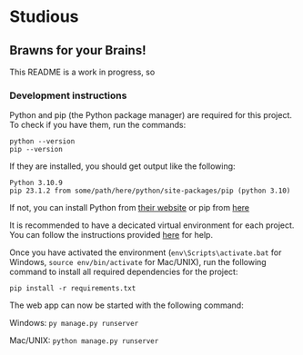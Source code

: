 # Studious

## Brawns for your Brains!

This README is a work in progress, so 

### Development instructions

Python and pip (the Python package manager) are required for this project. To check if you have them,
run the commands:

```
python --version
pip --version
```

If they are installed, you should get output like the following:

```
Python 3.10.9
pip 23.1.2 from some/path/here/python/site-packages/pip (python 3.10)
```

If not, you can install Python from [their website](https://www.python.org/) or pip from [here](https://pypi.org/project/pip/)

It is recommended to have a decicated virtual environment for each project. You can follow the instructions provided [here](https://www.w3schools.com/django/django_create_virtual_environment.php) for help.

Once you have activated the environment (`env\Scripts\activate.bat` for Windows, `source env/bin/activate` for Mac/UNIX), run the following command to install all required dependencies for the project:

```
pip install -r requirements.txt
```

The web app can now be started with the following command:

Windows: `py manage.py runserver`

Mac/UNIX: `python manage.py runserver`
